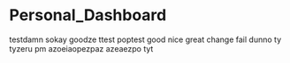 # Personal_Dashboard
testdamn
sokay goodze ttest
poptest
good
nice
great
change
fail
dunno
ty
tyzeru
pm
azoeiaopezpaz
azeaezpo
tyt
